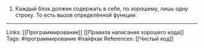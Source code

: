 1. Каждый блок должен содержать в себе, по хорошему, лишь одну строку. То есть вызов определённой функции. 
___
Links: [[Программирование]] [[Правила написания хорошего кода]]
Tags: #программирование #лайфхак 
References: [[Чистый код]]